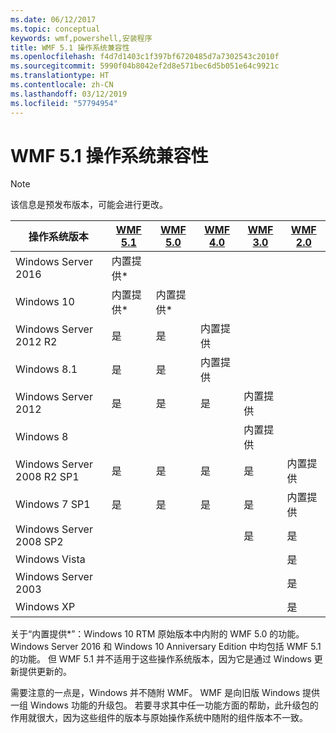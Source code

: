 ```yaml
---
ms.date: 06/12/2017
ms.topic: conceptual
keywords: wmf,powershell,安装程序
title: WMF 5.1 操作系统兼容性
ms.openlocfilehash: f4d7d1403c1f397bf6720485d7a7302543c2010f
ms.sourcegitcommit: 5990f04b8042ef2d8e571bec6d5b051e64c9921c
ms.translationtype: HT
ms.contentlocale: zh-CN
ms.lasthandoff: 03/12/2019
ms.locfileid: "57794954"
---
```

# <a name="wmf-51-operating-system-compatibility"></a>WMF 5.1 操作系统兼容性

> [!NOTE]
> 该信息是预发布版本，可能会进行更改。

| 操作系统版本 | [WMF 5.1](https://aka.ms/wmf51download) | [WMF 5.0](https://aka.ms/wmf5download) | [WMF 4.0](https://aka.ms/wmf4download) |  [WMF 3.0](https://aka.ms/wmf3download) | [WMF 2.0](https://aka.ms/wmf2download) |
| ------------------------ | ----------- | ----------- | ----------- | ------------ |  ------------- |
| Windows Server 2016 | 内置提供* |  |  |  |  |
| Windows 10 | 内置提供* | 内置提供*  | | | |
| Windows Server 2012 R2| 是 | 是 | 内置提供 |  |  |
| Windows 8.1 | 是 | 是 |  内置提供 |  |  |
| Windows Server 2012 | 是 | 是 | 是 |  内置提供 | |
| Windows 8 |  |  |  | 内置提供 | |
| Windows Server 2008 R2 SP1 | 是 | 是 | 是 |  是| 内置提供 |
| Windows 7 SP1  | 是 | 是 | 是 | 是 | 内置提供 |
| Windows Server 2008 SP2 | | | | 是 | 是 |
| Windows Vista | | | | | 是 |
| Windows Server 2003| | | |  | 是 |
| Windows XP | | | |  | 是 |

关于“内置提供*”：Windows 10 RTM 原始版本中内附的 WMF 5.0 的功能。
Windows Server 2016 和 Windows 10 Anniversary Edition 中均包括 WMF 5.1 的功能。
但 WMF 5.1 并不适用于这些操作系统版本，因为它是通过 Windows 更新提供更新的。

需要注意的一点是，Windows 并不随附 WMF。
WMF 是向旧版 Windows 提供一组 Windows 功能的升级包。
若要寻求其中任一功能方面的帮助，此升级包的作用就很大，因为这些组件的版本与原始操作系统中随附的组件版本不一致。
